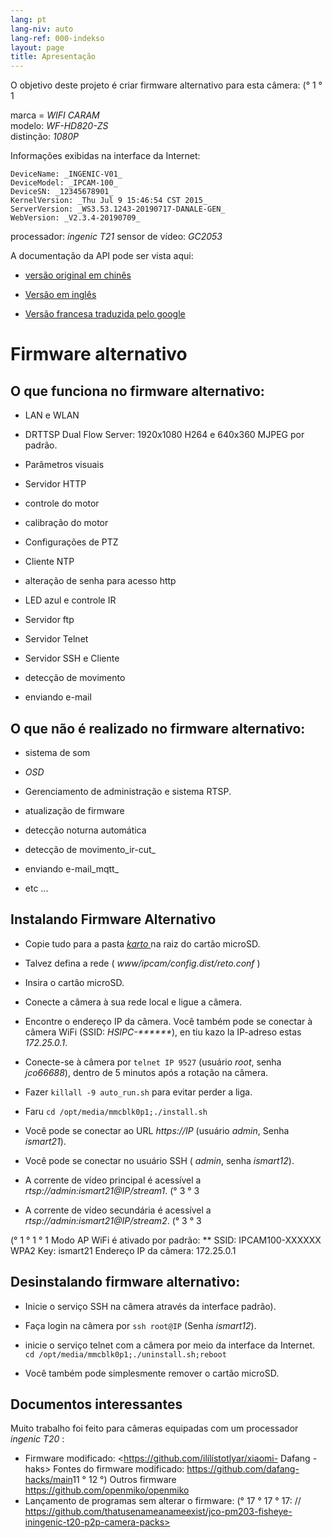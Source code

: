 ```yaml
---
lang: pt
lang-niv: auto
lang-ref: 000-indekso
layout: page
title: Apresentação
---
```


O objetivo deste projeto é criar firmware alternativo para esta câmera: (° 1 ° 1

marca = _WIFI CARAM_  
modelo: _WF-HD820-ZS_  
distinção: _1080P_

Informações exibidas na interface da Internet:
```
DeviceName: _INGENIC-V01_
DeviceModel: _IPCAM-100_
DeviceSN: _12345678901_
KernelVersion: _Thu Jul 9 15:46:54 CST 2015_
ServerVersion: _WS3.53.1243-20190717-DANALE-GEN_
WebVersion: _V2.3.4-20190709_
```

processador: _ingenic T21_
sensor de vídeo: _GC2053_

A documentação da API pode ser vista aqui:  
* [versão original em chinês](../zh/includes.zh/html/)


* [Versão em inglês](../en/includes.en/html/)


* [Versão francesa traduzida pelo google](../fr/includes.fr/html/)



# Firmware alternativo

## O que funciona no firmware alternativo:

* LAN e WLAN


* DRTTSP Dual Flow Server: 1920x1080 H264 e 640x360 MJPEG por padrão.


* Parâmetros visuais


* Servidor HTTP


* controle do motor


* calibração do motor


* Configurações de PTZ


* Cliente NTP


* alteração de senha para acesso http


* LED azul e controle IR


* Servidor ftp


* Servidor Telnet


* Servidor SSH e Cliente


* detecção de movimento


* enviando e-mail



## O que não é realizado no firmware alternativo:

* sistema de som


* _OSD_


* Gerenciamento de administração e sistema RTSP.


* atualização de firmware


* detecção noturna automática


* detecção de movimento_ir-cut_


* enviando e-mail_mqtt_


* etc ...



## Instalando Firmware Alternativo

* Copie tudo para a pasta [ _karto_ ](https://github.com/jmichault/ipcam-100/tree/master/karto) na raiz do cartão microSD.


* Talvez defina a rede ( _www/ipcam/config.dist/reto.conf_ )


* Insira o cartão microSD.


* Conecte a câmera à sua rede local e ligue a câmera.


* Encontre o endereço IP da câmera. Você também pode se conectar à câmera WiFi (SSID: _HSIPC-******_), en tiu kazo la IP-adreso estas _172.25.0.1_.


* Conecte-se à câmera por `telnet IP 9527` (usuário _root_, senha _jco66688_), dentro de 5 minutos após a rotação na câmera.


* Fazer `killall -9 auto_run.sh` para evitar perder a liga.


* Faru `cd /opt/media/mmcblk0p1;./install.sh`


* Você pode se conectar ao URL _https://IP_ (usuário _admin_, Senha _ismart21_).


* Você pode se conectar no usuário SSH ( _admin_, senha _ismart12_).


* A corrente de vídeo principal é acessível a _rtsp://admin:ismart21@IP/stream1_. (° 3 ° 3


* A corrente de vídeo secundária é acessível a _rtsp://admin:ismart21@IP/stream2_. (° 3 ° 3


(° 1 ° 1 ° 1 Modo AP WiFi é ativado por padrão:
** SSID: IPCAM100-XXXXXX
WPA2 Key: ismart21
Endereço IP da câmera: 172.25.0.1

## Desinstalando firmware alternativo:

* Inicie o serviço SSH na câmera através da interface padrão).


* Faça login na câmera por `ssh root@IP` (Senha _ismart12_).


* inicie o serviço telnet com a câmera por meio da interface da Internet. `cd /opt/media/mmcblk0p1;./uninstall.sh;reboot`



* Você também pode simplesmente remover o cartão microSD.



## Documentos interessantes

Muito trabalho foi feito para câmeras equipadas com um processador _ingenic T20_ :
* Firmware modificado: <https://github.com/ilílístotlyar/xiaomi- Dafang -haks>
Fontes do firmware modificado: <https://github.com/dafang-hacks/main>11 ° 12 °) Outros firmware <https://github.com/openmiko/openmiko>
* Lançamento de programas sem alterar o firmware: (° 17 ° 17 ° 17: // https://github.com/thatusenameanameexist/jco-pm203-fisheye-iningenic-t20-p2p-camera-packs>


